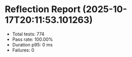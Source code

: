 # Reflection Report (2025-10-17T20:11:53.101263)

- Total tests: 774
- Pass rate: 100.00%
- Duration p95: 0 ms
- Failures: 0

